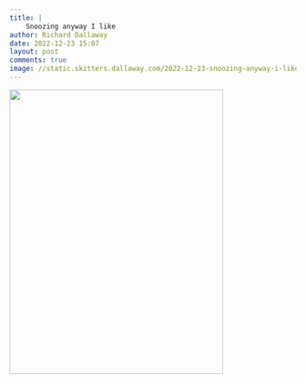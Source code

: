 ```yaml
---
title: |
    Snoozing anyway I like
author: Richard Dallaway
date: 2022-12-23 15:07
layout: post
comments: true
image: //static.skitters.dallaway.com/2022-12-23-snoozing-anyway-i-like-fullsize-0.jpeg
---
```


<a href="//static.skitters.dallaway.com/2022-12-23-snoozing-anyway-i-like-fullsize-0.jpeg"><img src="//static.skitters.dallaway.com/2022-12-23-snoozing-anyway-i-like-thumb-0.jpeg" width="375" height="500"></a>



